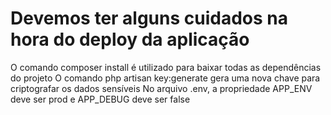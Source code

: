 # Devemos ter alguns cuidados na hora do deploy da aplicação

O comando composer install é utilizado para baixar todas as dependências do projeto
O comando php artisan key:generate gera uma nova chave para criptografar os dados sensíveis
No arquivo .env, a propriedade APP_ENV deve ser prod e APP_DEBUG deve ser false
